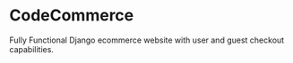 # CodeCommerce
Fully Functional Django ecommerce website with user and guest checkout capabilities.
